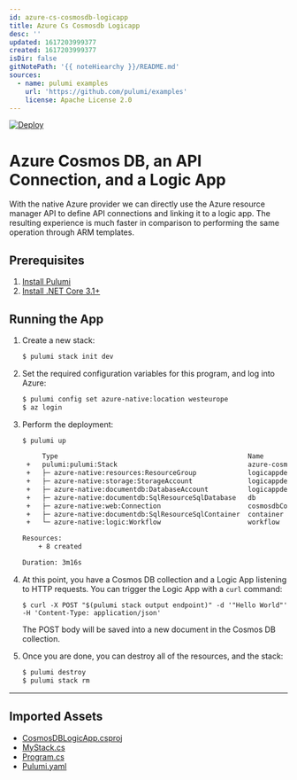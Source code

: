 ```yaml
---
id: azure-cs-cosmosdb-logicapp
title: Azure Cs Cosmosdb Logicapp
desc: ''
updated: 1617203999377
created: 1617203999377
isDir: false
gitNotePath: '{{ noteHiearchy }}/README.md'
sources:
  - name: pulumi examples
    url: 'https://github.com/pulumi/examples'
    license: Apache License 2.0
---
```

[![Deploy](https://get.pulumi.com/new/button.svg)](https://app.pulumi.com/new)

# Azure Cosmos DB, an API Connection, and a Logic App

With the native Azure provider we can directly use the Azure resource manager API to define API connections and linking it to a logic app. The resulting experience is much faster in comparison to performing the same operation through ARM templates.

## Prerequisites

1. [Install Pulumi](https://www.pulumi.com/docs/get-started/install/)
2. [Install .NET Core 3.1+](https://dotnet.microsoft.com/download)

## Running the App

1. Create a new stack:

   ```sh
   $ pulumi stack init dev
   ```

2. Set the required configuration variables for this program, and log into Azure:

   ```bash
   $ pulumi config set azure-native:location westeurope
   $ az login
   ```

3. Perform the deployment:

   ```sh
   $ pulumi up

        Type                                                Name                         Status      
    +   pulumi:pulumi:Stack                                 azure-cosmosdb-logicapp-dev  created     
    +   ├─ azure-native:resources:ResourceGroup             logicappdemo-rg              created     
    +   ├─ azure-native:storage:StorageAccount              logicappdemosa               created     
    +   ├─ azure-native:documentdb:DatabaseAccount          logicappdemo-cdb             created     
    +   ├─ azure-native:documentdb:SqlResourceSqlDatabase   db                           created     
    +   ├─ azure-native:web:Connection                      cosmosdbConnection           created     
    +   ├─ azure-native:documentdb:SqlResourceSqlContainer  container                    created     
    +   └─ azure-native:logic:Workflow                      workflow                     created     

   Resources:
       + 8 created

   Duration: 3m16s
   ```

4. At this point, you have a Cosmos DB collection and a Logic App listening to HTTP requests. You can trigger the Logic App with a `curl` command:

   ```
   $ curl -X POST "$(pulumi stack output endpoint)" -d '"Hello World"' -H 'Content-Type: application/json'
   ```

   The POST body will be saved into a new document in the Cosmos DB collection.

5. Once you are done, you can destroy all of the resources, and the stack:

   ```bash
   $ pulumi destroy
   $ pulumi stack rm
   ```

* * *

## Imported Assets

- [CosmosDBLogicApp.csproj](/assets/cosmosdblogicapp.csproj)
- [MyStack.cs](/assets/mystack.cs)
- [Program.cs](/assets/program.cs)
- [Pulumi.yaml](/assets/pulumi.yaml)

